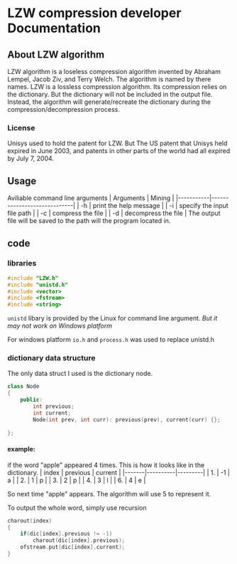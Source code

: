 ﻿
# LZW compression developer Documentation
## About LZW algorithm
LZW algorithm is a loseless compression algorithm invented by Abraham Lempel, Jacob Ziv, and Terry Welch. The algorithm is named by there names. LZW is a lossless compression algorithm. Its compression relies on the dictionary. But the dictionary will not be included in the output file. Instead, the algorithm will generate/recreate the dictionary during the compression/decompression process.

### License
Unisys used to hold the patent for LZW. But The US patent that Unisys held expired in June 2003, and patents in other parts of the world had all expired by July 7, 2004.

## Usage
Aviliable command line arguments
| Arguments | Mining                      |
|-----------|-----------------------------|
| -h        | print the help message      |
| -i        | specify the input file path |
| -c        | compress the file           |
| -d        | decompress the file         |
The output file will be saved to the path will the program located in.


## code
### libraries
```cpp
#include "LZW.h"
#include "unistd.h"
#include <vector>
#include <fstream>
#include <string> 
```

``unistd`` libary is provided by the Linux for command line argument. *But it may not work on Windows platform*   

For windows platform ``io.h`` and ``process.h`` was used to replace unistd.h

### dictionary data structure
The only data struct I used is the dictionary node. 

```cpp
class Node
{
    public:
        int previous;
        int current;
        Node(int prev, int curr): previous(prev), current(curr) {};
    
};
```

#### example:
if the word "apple" appeared 4 times. This is how it looks like in the dictionary.
| index | previous | current |
|-------|----------|---------|
| 1.    | -1       | a       |
| 2.    | 1        | p       |
| 3.    | 2        | p       |
| 4.    | 3        | l       |
| 6.    | 4        | e       |

So next time "apple" appears. The algorithm will use 5 to represent it.

To output the whole word, simply use recursion
```cpp
charout(index)
{
	if(dic[index].previous != -1)
		charout(dic[index].previous);
	ofstream.put(dic[index].current);
}
```

